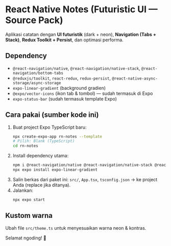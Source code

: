 # React Native Notes (Futuristic UI — Source Pack)
Aplikasi catatan dengan **UI futuristik** (dark + neon), **Navigation (Tabs + Stack)**, **Redux Toolkit + Persist**, dan optimasi performa.

## Dependency
- `@react-navigation/native`, `@react-navigation/native-stack`, `@react-navigation/bottom-tabs`
- `@reduxjs/toolkit`, `react-redux`, `redux-persist`, `@react-native-async-storage/async-storage`
- `expo-linear-gradient` (background gradien)
- `@expo/vector-icons` (ikon tab & tombol) — sudah termasuk di Expo
- `expo-status-bar` (sudah termasuk template Expo)

## Cara pakai (sumber kode ini)
1. Buat project Expo TypeScript baru:
   ```bash
   npx create-expo-app rn-notes --template
   # Pilih: Blank (TypeScript)
   cd rn-notes
   ```
2. Install dependency utama:
   ```bash
   npm i @react-navigation/native @react-navigation/native-stack @react-navigation/bottom-tabs @reduxjs/toolkit react-redux redux-persist @react-native-async-storage/async-storage
   npx expo install expo-linear-gradient
   ```
3. Salin berkas dari paket ini: `src/`, `App.tsx`, `tsconfig.json` -> ke project Anda (replace jika ditanya).
4. Jalankan:
   ```bash
   npx expo start
   ```

## Kustom warna
Ubah file `src/theme.ts` untuk menyesuaikan warna neon & kontras.

Selamat ngoding! 🚀

